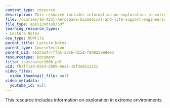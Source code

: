 ```yaml
---
content_type: resource
description: This resource includes information on exploration in extreme environments.
file: /courses/16-423j-aerospace-biomedical-and-life-support-engineering-spring-2006/fb2f71dd65435b099ea319f3a0512221_icestuster2006.pdf
file_type: application/pdf
learning_resource_types:
- Lecture Notes
ocw_type: OCWFile
parent_title: Lecture Notes
parent_type: CourseSection
parent_uid: 662ca147-ffa5-5dc6-d152-f9a825ee8e03
resourcetype: Document
title: icestuster2006.pdf
uid: fb2f71dd-6543-5b09-9ea3-19f3a0512221
video_files:
  video_thumbnail_file: null
video_metadata:
  youtube_id: null
---
```

This resource includes information on exploration in extreme environments.